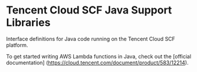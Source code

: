 # Tencent Cloud SCF Java Support Libraries
Interface definitions for Java code running on the Tencent Cloud SCF platform.

To get started writing AWS Lambda functions in Java, check out the [official documentation] (https://cloud.tencent.com/document/product/583/12214).